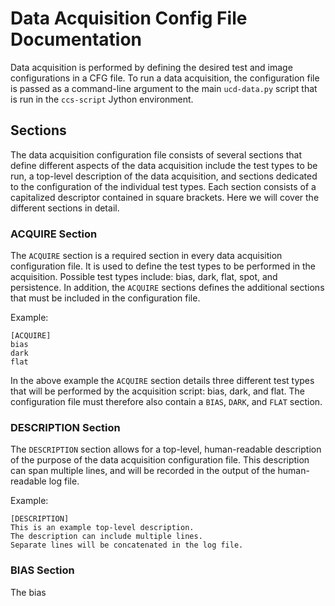 # Data Acquisition Config File Documentation

Data acquisition is performed by defining the desired test and image configurations in a CFG file. To run a data acquisition, the configuration file is passed as a command-line argument to the main `ucd-data.py` script that is run in the `ccs-script` Jython environment.

## Sections

The data acquisition configuration file consists of several sections that define different aspects of the data acquisition include the test types to be run, a top-level description of the data acquisition, and sections dedicated to the configuration of the individual test types. Each section consists of a capitalized descriptor contained in square brackets. Here we will cover the different sections in detail.

### ACQUIRE Section

The `ACQUIRE` section is a required section in every data acquisition configuration file. It is used to define the test types to be performed in the acquisition. Possible test types include: bias, dark, flat, spot, and persistence. In addition, the `ACQUIRE` sections defines the additional sections that must be included in the configuration file.  

Example:

    [ACQUIRE]
    bias
    dark
    flat

In the above example the `ACQUIRE` section details three different test types that will be performed by the acquisition script: bias, dark, and flat. The configuration file must therefore also contain a `BIAS`, `DARK`, and `FLAT` section.

### DESCRIPTION Section

The `DESCRIPTION` section allows for a top-level, human-readable description of the purpose of the data acquisition configuration file. This description can span multiple lines, and will be recorded in the output of the human-readable log file. 

Example:

    [DESCRIPTION]
    This is an example top-level description.
    The description can include multiple lines.
    Separate lines will be concatenated in the log file.

### BIAS Section

The bias 

